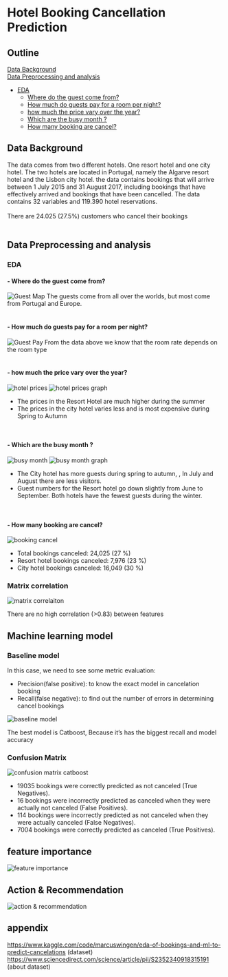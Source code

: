 # Hotel Booking Cancellation Prediction
## Outline
[Data Background](https://github.com/vinahuang97/final_project_data_science?tab=readme-ov-file#data-background)</br>
[Data Preprocessing and analysis](https://github.com/vinahuang97/final_project_data_science?tab=readme-ov-file#data-preprocessing-and-analysis)
* [EDA](https://github.com/vinahuang97/final_project_data_science/tree/main#eda)
  - [Where do the guest come from?](https://github.com/vinahuang97/final_project_data_science/tree/main?tab=readme-ov-file#--where-do-the-guest-come-from)
  - [How much do guests pay for a room per night?](https://github.com/vinahuang97/final_project_data_science/tree/main?tab=readme-ov-file#--how-much-do-guests-pay-for-a-room-per-night)
  - [how much the price vary over the year?](https://github.com/vinahuang97/final_project_data_science/tree/main?tab=readme-ov-file#--how-much-the-price-vary-over-the-year)
  - [Which are the busy month ?](https://github.com/vinahuang97/final_project_data_science/tree/main?tab=readme-ov-file#--which-are-the-busy-month-)
  - [How many booking are cancel?](https://github.com/vinahuang97/final_project_data_science/tree/main?tab=readme-ov-file#--how-many-booking-are-cancel)

## Data Background
The data comes from two different hotels. One resort hotel and one city hotel. The two hotels are located in Portugal, namely the Algarve resort hotel and the Lisbon city hotel. the data contains bookings that will arrive between 1 July 2015 and 31 August 2017, including bookings that have effectively arrived and bookings that have been cancelled. The data contains 32 variables and 119.390 hotel reservations.</br>
</br>
There are 24.025 (27.5%) customers who cancel their bookings</br>
</br>
## Data Preprocessing and analysis
### EDA
#### - Where do the guest come from?
![Guest Map](https://github.com/vinahuang97/final_project_data_science/blob/main/final%20project%20pic/map.png)
The guests come from all over the worlds, but most come from Portugal and Europe.</br>
</br>

#### - How much do guests pay for a room per night?
![Guest Pay](https://github.com/vinahuang97/final_project_data_science/raw/main/final%20project%20pic/room%20rate.png)
From the data above we know that the room rate depends on the room type</br>
</br>

#### - how much the price vary over the year?
![hotel prices](https://github.com/vinahuang97/final_project_data_science/blob/main/final%20project%20pic/Screenshot%202024-02-19%20230948.png)
![hotel prices graph](https://github.com/vinahuang97/final_project_data_science/blob/main/final%20project%20pic/room%20per%20night%20over%20the%20year.png)
  - The prices in the Resort Hotel are much higher during the summer
  - The prices in the city hotel varies less and is most expensive during Spring to Autumn
</br>

#### - Which are the busy month ?
![busy month](https://github.com/vinahuang97/final_project_data_science/blob/main/final%20project%20pic/Screenshot%202024-02-19%20231047.png)
![busy month graph](https://github.com/vinahuang97/final_project_data_science/blob/main/final%20project%20pic/Total%20guest%20per%20mo.png)
  - The City hotel has more guests during spring to autumn, , In July and August there are less visitors.</br>
  - Guest numbers for the Resort hotel go down slightly from June to September. Both hotels have the fewest guests during the winter.
</br>

#### - How many booking are cancel?
![booking cancel](https://github.com/vinahuang97/final_project_data_science/blob/main/final%20project%20pic/percentage%20cancel%20booking.png)
  - Total bookings canceled: 24,025 (27 %)
  - Resort hotel bookings canceled: 7,976 (23 %)
  - City hotel bookings canceled: 16,049 (30 %)

### Matrix correlation
![matrix correlaiton](https://github.com/vinahuang97/final_project_data_science/blob/main/final%20project%20pic/matrix%20correlation.png)

There are no high correlation (>0.83) between features

## Machine learning model
### Baseline model
In this case, we need to see some metric evaluation:
- Precision(false positive): to know the exact model in cancelation booking
- Recall(false negative): to find out the number of errors in determining cancel bookings

![baseline model](https://github.com/vinahuang97/final_project_data_science/blob/main/final%20project%20pic/baseline%20model.png)

The best model is Catboost, Because it’s has the biggest recall and model accuracy

### Confusion Matrix
![confusion matrix catboost](https://github.com/vinahuang97/final_project_data_science/blob/main/final%20project%20pic/cm%20catboost.png)

- 19035 bookings were correctly predicted as not canceled (True Negatives).
- 16 bookings were incorrectly predicted as canceled when they were actually not canceled (False Positives).
- 114  bookings were incorrectly predicted as not canceled when they were actually canceled (False Negatives).
- 7004 bookings were correctly predicted as canceled (True Positives).

## feature importance
![feature importance](https://github.com/vinahuang97/final_project_data_science/blob/main/final%20project%20pic/feature%20importance.png)

## Action & Recommendation
![action & recommendation](https://github.com/vinahuang97/final_project_data_science/blob/main/final%20project%20pic/action%20%26%20recommendation.png)

## appendix
https://www.kaggle.com/code/marcuswingen/eda-of-bookings-and-ml-to-predict-cancelations (dataset)</br>
https://www.sciencedirect.com/science/article/pii/S2352340918315191 (about dataset)


